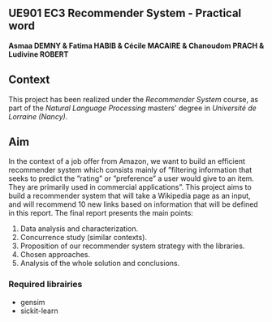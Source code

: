 ## UE901 EC3 Recommender System - Practical word

**Asmaa DEMNY & Fatima HABIB & Cécile MACAIRE & Chanoudom PRACH & Ludivine ROBERT**


## Context
This project has been realized under the _Recommender System_ course, as part of the _Natural Language Processing_ masters' degree in _Université de Lorraine (Nancy)_.

## Aim
In the context of a job offer from Amazon, we want to build an efficient recommender system
which consists mainly of ”filtering information that seeks to predict the ”rating” or ”preference”
a user would give to an item. They are primarily used in commercial applications”. This project
aims to build a recommender system that will take a Wikipedia page as an input, and will recommend 10 new links based on information that will be defined in this report.
The final report presents the main points:
<ol>
<li> Data analysis and characterization. </li>
<li> Concurrence study (similar contexts). </li>
<li> Proposition of our recommender system strategy with the libraries. </li>
<li> Chosen approaches. </li>
<li> Analysis of the whole solution and conclusions.</li>
</ol>

### Required librairies

- gensim
- sickit-learn
